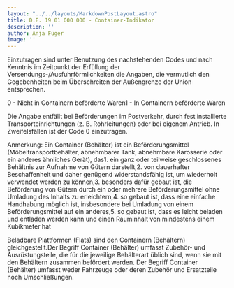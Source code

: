 ```yaml
---
layout: "../../layouts/MarkdownPostLayout.astro"
title: D.E. 19 01 000 000 - Container-Indikator
description: ''
author: Anja Füger
image: ''
---
```


Einzutragen sind unter Benutzung des nachstehenden Codes und nach Kenntnis im Zeitpunkt der Erfüllung der Versendungs-/Ausfuhrförmlichkeiten die Angaben, die vermutlich den Gegebenheiten beim Überschreiten der Außengrenze der Union entsprechen.

0 - Nicht in Containern beförderte Waren1 - In Containern beförderte Waren

Die Angabe entfällt bei Beförderungen im Postverkehr, durch fest installierte Transporteinrichtungen (z. B. Rohrleitungen) oder bei eigenem Antrieb. In Zweifelsfällen ist der Code 0 einzutragen.

Anmerkung: Ein Container (Behälter) ist ein Beförderungsmittel (Möbeltransportbehälter, abnehmbarer Tank, abnehmbare Karosserie oder ein anderes ähnliches Gerät), das1. ein ganz oder teilweise geschlossenes Behältnis zur Aufnahme von Gütern darstellt,2. von dauerhafter Beschaffenheit und daher genügend widerstandsfähig ist, um wiederholt verwendet werden zu können,3. besonders dafür gebaut ist, die Beförderung von Gütern durch ein oder mehrere Beförderungsmittel ohne Umladung des Inhalts zu erleichtern,4. so gebaut ist, dass eine einfache Handhabung möglich ist, insbesondere bei Umladung von einem Beförderungsmittel auf ein anderes,5. so gebaut ist, dass es leicht beladen und entladen werden kann und einen Rauminhalt von mindestens einem Kubikmeter hat

Beladbare Plattformen (Flats) sind den Containern (Behältern) gleichgestellt.Der Begriff Container (Behälter) umfasst Zubehör- und Ausrüstungsteile, die für die jeweilige Behälterart üblich sind, wenn sie mit den Behältern zusammen befördert werden. Der Begriff Container (Behälter) umfasst weder Fahrzeuge oder deren Zubehör und Ersatzteile noch Umschließungen.